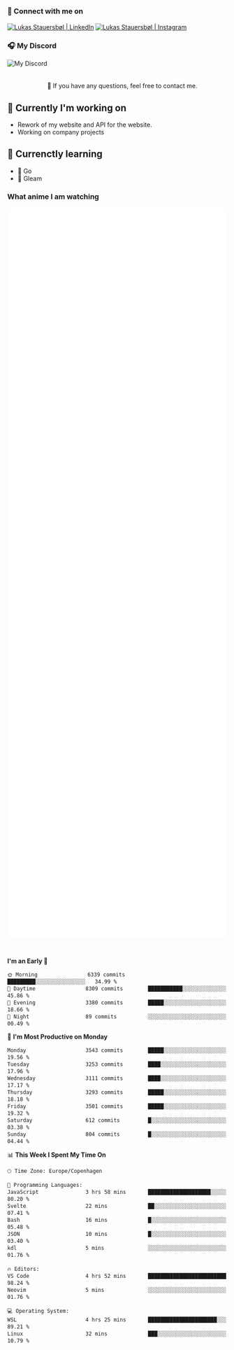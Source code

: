 ### 🔗 Connect with me on
<a href="https://www.instagram.com/lukas_stauersbol" target="_blank"><img align="center" src="https://raw.githubusercontent.com/stauersbol/stauersbol/main/images/instagram.svg" alt="Lukas Stauersbøl | LinkedIn" width="30px"/></a>
<a href="https://www.linkedin.com/in/lukas-stauersbol/" target="_blank"><img align="center" src="https://raw.githubusercontent.com/stauersbol/stauersbol/main/images/linkedin.svg" alt="Lukas Stauersbøl | Instagram" width="30px"/></a>

<p align="center">
 <h3>🎧 My Discord</h3>
 <img align="left" height="55px" src="https://discord.c99.nl/widget/theme-2/147806323323568128.png" alt="My Discord" />
</p>

<br/>
<br/>
<br/>
💬 If you have any questions, feel free to contact me.

## 🔭 Currently I'm working on
- Rework of my website and API for the website.
- Working on company projects
 
## 🌱 Currenctly learning
- 💙 Go
- 💜 Gleam

### What anime I am watching
<a href="https://anilist.co/user/slashiy/" align="center"><img align="center" width="500px" src="metrics.plugin.personal.anilist.svg" /></a>

<br/>

<!--START_SECTION:waka-->
**I'm an Early 🐤** 

```text
🌞 Morning                6339 commits        █████████░░░░░░░░░░░░░░░░   34.99 % 
🌆 Daytime                8309 commits        ███████████░░░░░░░░░░░░░░   45.86 % 
🌃 Evening                3380 commits        █████░░░░░░░░░░░░░░░░░░░░   18.66 % 
🌙 Night                  89 commits          ░░░░░░░░░░░░░░░░░░░░░░░░░   00.49 % 
```
📅 **I'm Most Productive on Monday** 

```text
Monday                   3543 commits        █████░░░░░░░░░░░░░░░░░░░░   19.56 % 
Tuesday                  3253 commits        ████░░░░░░░░░░░░░░░░░░░░░   17.96 % 
Wednesday                3111 commits        ████░░░░░░░░░░░░░░░░░░░░░   17.17 % 
Thursday                 3293 commits        █████░░░░░░░░░░░░░░░░░░░░   18.18 % 
Friday                   3501 commits        █████░░░░░░░░░░░░░░░░░░░░   19.32 % 
Saturday                 612 commits         █░░░░░░░░░░░░░░░░░░░░░░░░   03.38 % 
Sunday                   804 commits         █░░░░░░░░░░░░░░░░░░░░░░░░   04.44 % 
```


📊 **This Week I Spent My Time On** 

```text
🕑︎ Time Zone: Europe/Copenhagen

💬 Programming Languages: 
JavaScript               3 hrs 58 mins       ████████████████████░░░░░   80.20 % 
Svelte                   22 mins             ██░░░░░░░░░░░░░░░░░░░░░░░   07.41 % 
Bash                     16 mins             █░░░░░░░░░░░░░░░░░░░░░░░░   05.48 % 
JSON                     10 mins             █░░░░░░░░░░░░░░░░░░░░░░░░   03.40 % 
kdl                      5 mins              ░░░░░░░░░░░░░░░░░░░░░░░░░   01.76 % 

🔥 Editors: 
VS Code                  4 hrs 52 mins       █████████████████████████   98.24 % 
Neovim                   5 mins              ░░░░░░░░░░░░░░░░░░░░░░░░░   01.76 % 

💻 Operating System: 
WSL                      4 hrs 25 mins       ██████████████████████░░░   89.21 % 
Linux                    32 mins             ███░░░░░░░░░░░░░░░░░░░░░░   10.79 % 
```


<!--END_SECTION:waka-->
